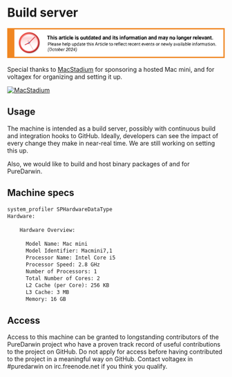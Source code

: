 # Build server

![This article is outdated and its information and may no longer relevant.](/img/notice/article-oudated-oct2024.svg)


Special thanks to [MacStadium](http://www.macstadium.com) for sponsoring a hosted Mac mini, and for voltagex for organizing and setting it up.

[![MacStadium](https://cloud.githubusercontent.com/assets/125011/22776032/097557ac-eea6-11e6-8ba8-eff22dfd58f1.png)](https://www.macstadium.com)

## Usage

The machine is intended as a build server, possibly with continuous build and integration hooks to GitHub. Ideally, developers can see the impact of every change they make in near-real time. We are still working on setting this up.

Also, we would like to build and host binary packages of and for PureDarwin.

## Machine specs

```
system_profiler SPHardwareDataType
Hardware:

    Hardware Overview:

      Model Name: Mac mini
      Model Identifier: Macmini7,1
      Processor Name: Intel Core i5
      Processor Speed: 2.8 GHz
      Number of Processors: 1
      Total Number of Cores: 2
      L2 Cache (per Core): 256 KB
      L3 Cache: 3 MB
      Memory: 16 GB
```

## Access

Access to this machine can be granted to longstanding contributors of the PureDarwin project who have a proven track record of useful contributions to the project on GitHub. Do not apply for access before having contributed to the project in a meaningful way on GitHub. Contact voltagex in #puredarwin on irc.freenode.net if you think you qualify.
